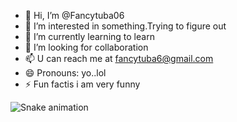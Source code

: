 - 👋 Hi, I’m @Fancytuba06
- 👀 I’m interested in something.Trying to figure out
- 🌱 I’m currently learning to learn
- 💞️ I’m looking for collaboration 
- 📫 U can reach me at fancytuba6@gmail.com
- 😄 Pronouns: yo..lol
- ⚡ Fun factis i am very funny

![Snake animation](https://github.com/Fancytuba06/Fancytuba06/blob/output/github-contribution-grid-snake.svg)






